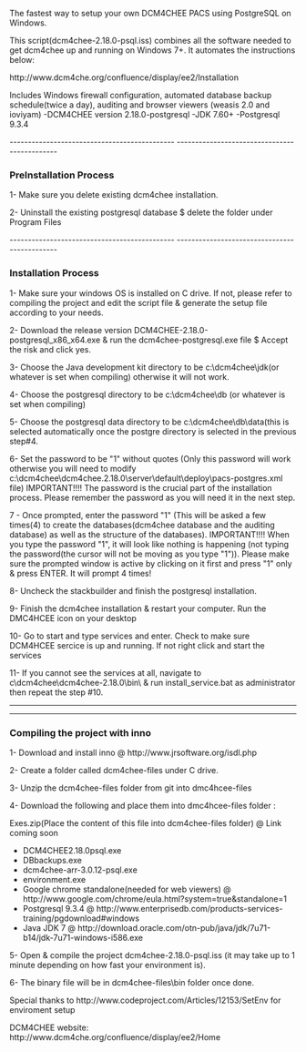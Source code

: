 <p>The fastest way to setup your own DCM4CHEE PACS using PostgreSQL on Windows.</p>
<p>This script(dcm4chee-2.18.0-psql.iss) combines all the software needed to get dcm4chee up and running on Windows 7+. It automates the instructions below:</p>

<p>http://www.dcm4che.org/confluence/display/ee2/Installation</p>

<p>Includes Windows firewall configuration, automated database backup schedule(twice a day), auditing and browser viewers (weasis 2.0 and ioviyam)
-DCM4CHEE version 2.18.0-postgresql
-JDK 7.60+
-Postgresql 9.3.4</p>
---------------------------------------------
---------------------------------------------
<h3>PreInstallation Process</h3>

<p>1- Make sure you delete existing dcm4chee installation.</p>
<p> 2- Uninstall the existing postgresql database $ delete the folder under Program Files</p>
---------------------------------------------
---------------------------------------------
<h3>Installation Process</h3>
<p>1- Make sure your windows OS is installed on C drive. If not, please refer to compiling the project and edit the script file & generate the setup file according to your needs.</p>
<p>2- Download the release version DCM4CHEE-2.18.0-postgresql_x86_x64.exe & run the dcm4chee-postgresql.exe file $ Accept the risk and click yes.</p>
<p>3- Choose the Java development kit directory to be c:\dcm4chee\jdk(or whatever is set when compiling) otherwise it will not work.</p>
<p>4- Choose the postgresql directory to be c:\dcm4chee\db (or whatever is set when compiling)</p>
<p>5- Choose the postgresql data directory to be c:\dcm4chee\db\data(this is selected automatically once the postgre directory is selected in the previous step#4.</p>
<p>6- Set the password to be "1" without quotes (Only this password will work otherwise you will need to modify c:\dcm4chee\dcm4chee.2.18.0\server\default\deploy\pacs-postgres.xml file)
IMPORTANT!!!!
The password is the crucial part of the installation process. Please remember the password as you will need it in the next step.</p>
<p>7 - Once prompted, enter the password "1" (This will be asked a few times(4) to create the databases(dcm4chee database and the auditing database) as well as the structure of the databases). 
IMPORTANT!!!!
When you type the password "1", it will look like nothing is happening (not typing the password(the cursor will not be moving as you type "1")). Please make sure the prompted window is active by clicking on it first and press "1" only & press ENTER. It will prompt 4 times!
</p>
<p>8- Uncheck the stackbuilder and finish the postgresql installation.</p>
<p>9- Finish the dcm4chee installation & restart your computer. Run the DMC4HCEE icon on your desktop </p>
<p>10- Go to start and type services and enter. Check to make sure DCM4HCEE sercice is up and running. If not right click and start the services</p>
<p>11- If you cannot see the services at all, navigate to c\dcm4chee\dcm4chee-2.18.0\bin\ & run install_service.bat as administrator then repeat the step #10.</p>

---------------------------------------------
---------------------------------------------

<h3>Compiling the project with inno</h3>
<p>1- Download and install inno @ http://www.jrsoftware.org/isdl.php</p>
<p>2- Create a folder called dcm4chee-files under C drive.</p>
<p>3- Unzip the dcm4chee-files folder from git into dmc4hcee-files</p>
<p>4- Download the following and place them into dmc4hcee-files folder :
</p>
<p>Exes.zip(Place the content of this file into dcm4chee-files folder) @ Link coming soon</p>
<ul>
<li>DCM4CHEE2.18.0psql.exe </li>
<li>DBbackups.exe</li>
<li>dcm4chee-arr-3.0.12-psql.exe</li>
<li>environment.exe</li>
<li>Google chrome standalone(needed for web viewers) @ http://www.google.com/chrome/eula.html?system=true&standalone=1</li>
<li>Postgresql 9.3.4 @ http://www.enterprisedb.com/products-services-training/pgdownload#windows</li>
<li>Java JDK 7 @ http://download.oracle.com/otn-pub/java/jdk/7u71-b14/jdk-7u71-windows-i586.exe</li>
</ul>
<p>5- Open & compile the project dcm4chee-2.18.0-psql.iss (it may take up to 1 minute depending on how fast your environment is).</p>
<p>6- The binary file will be in dcm4chee-files\bin folder once done.</p>
<p>Special thanks to http://www.codeproject.com/Articles/12153/SetEnv for enviroment setup</p>
<p>DCM4CHEE website: http://www.dcm4che.org/confluence/display/ee2/Home</p>
